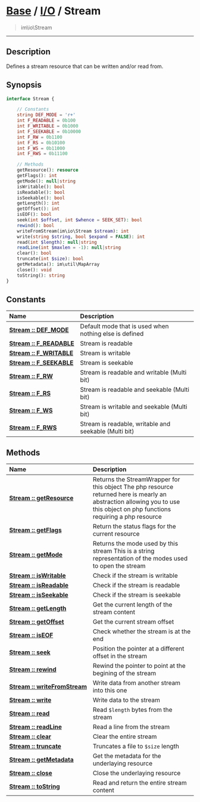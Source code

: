 # [Base](base.md) / [I/O](io.md) / Stream
 > im\io\Stream
____

## Description
Defines a stream resource that can be written and/or read from.

## Synopsis
```php
interface Stream {

    // Constants
    string DEF_MODE = 'r+'
    int F_READABLE = 0b100
    int F_WRITABLE = 0b1000
    int F_SEEKABLE = 0b10000
    int F_RW = 0b1100
    int F_RS = 0b10100
    int F_WS = 0b11000
    int F_RWS = 0b11100

    // Methods
    getResource(): resource
    getFlags(): int
    getMode(): null|string
    isWritable(): bool
    isReadable(): bool
    isSeekable(): bool
    getLength(): int
    getOffset(): int
    isEOF(): bool
    seek(int $offset, int $whence = SEEK_SET): bool
    rewind(): bool
    writeFromStream(im\io\Stream $stream): int
    write(string $string, bool $expand = FALSE): int
    read(int $length): null|string
    readLine(int $maxlen = -1): null|string
    clear(): bool
    truncate(int $size): bool
    getMetadata(): im\util\MapArray
    close(): void
    toString(): string
}
```

## Constants
| Name | Description |
| :--- | :---------- |
| [__Stream&nbsp;::&nbsp;DEF\_MODE__](io-Stream-prop_DEF_MODE.md) | Default mode that is used when nothing else is defined |
| [__Stream&nbsp;::&nbsp;F\_READABLE__](io-Stream-prop_F_READABLE.md) | Stream is readable |
| [__Stream&nbsp;::&nbsp;F\_WRITABLE__](io-Stream-prop_F_WRITABLE.md) | Stream is writable |
| [__Stream&nbsp;::&nbsp;F\_SEEKABLE__](io-Stream-prop_F_SEEKABLE.md) | Stream is seekable |
| [__Stream&nbsp;::&nbsp;F\_RW__](io-Stream-prop_F_RW.md) | Stream is readable and writable (Multi bit) |
| [__Stream&nbsp;::&nbsp;F\_RS__](io-Stream-prop_F_RS.md) | Stream is readable and seekable (Multi bit) |
| [__Stream&nbsp;::&nbsp;F\_WS__](io-Stream-prop_F_WS.md) | Stream is writable and seekable (Multi bit) |
| [__Stream&nbsp;::&nbsp;F\_RWS__](io-Stream-prop_F_RWS.md) | Stream is readable, writable and seekable (Multi bit) |

## Methods
| Name | Description |
| :--- | :---------- |
| [__Stream&nbsp;::&nbsp;getResource__](io-Stream-getResource.md) | Returns the StreamWrapper for this object  The php resource returned here is mearly an abstraction allowing you to use this object on php functions requiring a php resource |
| [__Stream&nbsp;::&nbsp;getFlags__](io-Stream-getFlags.md) | Return the status flags for the current resource |
| [__Stream&nbsp;::&nbsp;getMode__](io-Stream-getMode.md) | Returns the mode used by this stream  This is a string representation of the modes used to open the stream |
| [__Stream&nbsp;::&nbsp;isWritable__](io-Stream-isWritable.md) | Check if the stream is writable |
| [__Stream&nbsp;::&nbsp;isReadable__](io-Stream-isReadable.md) | Check if the stream is readable |
| [__Stream&nbsp;::&nbsp;isSeekable__](io-Stream-isSeekable.md) | Check if the stream is seekable |
| [__Stream&nbsp;::&nbsp;getLength__](io-Stream-getLength.md) | Get the current length of the stream content |
| [__Stream&nbsp;::&nbsp;getOffset__](io-Stream-getOffset.md) | Get the current stream offset |
| [__Stream&nbsp;::&nbsp;isEOF__](io-Stream-isEOF.md) | Check whether the stream is at the end |
| [__Stream&nbsp;::&nbsp;seek__](io-Stream-seek.md) | Position the pointer at a different offset in the stream |
| [__Stream&nbsp;::&nbsp;rewind__](io-Stream-rewind.md) | Rewind the pointer to point at the begining of the stream |
| [__Stream&nbsp;::&nbsp;writeFromStream__](io-Stream-writeFromStream.md) | Write data from another stream into this one |
| [__Stream&nbsp;::&nbsp;write__](io-Stream-write.md) | Write data to the stream |
| [__Stream&nbsp;::&nbsp;read__](io-Stream-read.md) | Read `$length` bytes from the stream |
| [__Stream&nbsp;::&nbsp;readLine__](io-Stream-readLine.md) | Read a line from the stream |
| [__Stream&nbsp;::&nbsp;clear__](io-Stream-clear.md) | Clear the entire stream |
| [__Stream&nbsp;::&nbsp;truncate__](io-Stream-truncate.md) | Truncates a file to `$size` length |
| [__Stream&nbsp;::&nbsp;getMetadata__](io-Stream-getMetadata.md) | Get the metadata for the underlaying resource |
| [__Stream&nbsp;::&nbsp;close__](io-Stream-close.md) | Close the underlaying resource |
| [__Stream&nbsp;::&nbsp;toString__](io-Stream-toString.md) | Read and return the entire stream content |
